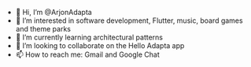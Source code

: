 - 👋 Hi, I’m @ArjonAdapta
- 👀 I’m interested in software development, Flutter, music, board games and theme parks
- 🌱 I’m currently learning architectural patterns
- 💞️ I’m looking to collaborate on the Hello Adapta app
- 📫 How to reach me: Gmail and Google Chat

<!---
ArjonAdapta/ArjonAdapta is a ✨ special ✨ repository because its `README.md` (this file) appears on your GitHub profile.
You can click the Preview link to take a look at your changes.
--->
